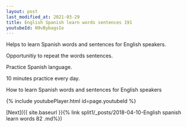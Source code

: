 ```yaml
---
layout: post
last_modified_at: 2021-03-29
title: English Spanish learn words sentences 191 
youtubeId: N9vBybagsIo
---
```

 
 
Helps to learn Spanish words and sentences for English speakers.

Opportunitiy to repeat the words sentences. 

Practice Spanish language. 
 
10 minutes practice every day. 
 
How to learn Spanish words and sentences for English speakers 
 
{% include youtubePlayer.html id=page.youtubeId %}
 
 
[Next]({{ site.baseurl }}{% link  split1/_posts/2018-04-10-English spanish learn words 82 .md%})
 
